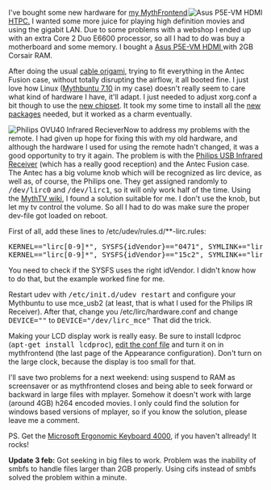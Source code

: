 <a href="http://infx.nl/wp-content/uploads/2008/02/63985.jpg" title="Asus P5E-VM HDMI"><img src="http://infx.nl/wp-content/uploads/2008/02/63985.thumbnail.jpg" alt="Asus P5E-VM HDMI" style="float: right;" /></a>I've bought some new hardware for <a href="http://infx.nl/2007/11/16/mythbuntu-710/">my MythFrontend HTPC.</a>  I wanted some more juice for playing high definition movies and using the gigabit LAN. Due to some problems with a webshop I ended up with an extra Core 2 Duo E6600 processor, so all I had to do was buy a motherboard and some memory. I bought a <a href="http://www.asus.com/products.aspx?modelmenu=2&amp;model=1912&amp;l1=3&amp;l2=11&amp;l3=584&amp;l4=0" target="_blank">Asus P5E-VM HDMI </a>with 2GB Corsair RAM.

After doing the usual <a href="http://www.antec.com/images/400/backside/Fusion_new_i.jpg" target="_blank">cable origami</a>, trying to fit everything in the Antec Fusion case, without totally disrupting the airflow, it all booted fine. I just love how Linux (<a href="http://mythbuntu.org/" target="_blank">Mythbuntu 7.10</a> in my case) doesn't really seem to care what kind of hardware I have, it'll adapt. I just needed to adjust xorg.conf a bit though to use the <a href="http://intellinuxgraphics.org/man.html" target="_blank">new chipset</a>. It took my some time to install all the <a href="http://packages.ubuntu.com/gutsy/libs/libgl1-mesa-dri" target="_blank">new packages</a> needed, but it worked as a charm eventually.<!--more-->

<a href="http://infx.nl/wp-content/uploads/2008/02/ovu40_large.jpg" title="Philips OVU40 Infrared Reciever"><img src="http://infx.nl/wp-content/uploads/2008/02/ovu40_large.thumbnail.jpg" alt="Philips OVU40 Infrared Reciever" style="float: left;" /></a>Now to address my problems with the remote. I had given up hope for fixing this with my old hardware, and although the hardware I used for using the remote hadn't changed, it was a good opportunity to try it again. The problem is with the <a href="http://www.remotecontrol.philips.com/index.cfm?act=dspProduct&amp;productUUID=7E2540C3-D5E7-7959-73F9F47FB6D2F120&amp;segmentUUID=2599F159-B824-8AE6-14B94D15FC6DDA22&amp;id=1223" target="_blank">Philips USB Infrared Receiver</a> (which has a really good reception) and the Antec Fusion case. The Antec has a big volume knob which will be recognized as lirc device, as well as, of course, the Philips one. They get assigned randomly to <tt>/dev/lirc0</tt> and <tt>/dev/lirc1</tt>, so it will only work half of the time. Using the <a href="http://www.mythtv.org/wiki/index.php/Volume_Knob_on_Antec_Fusion" target="_blank">MythTV wiki</a>, I found a solution suitable for me. I don't use the knob, but let my tv control the volume. So all I had to do was make sure the proper dev-file got loaded on reboot.

First of all, add these lines to /etc/udev/rules.d/**-lirc.rules:
<pre lang="bash">KERNEL=="lirc[0-9]*", SYSFS{idVendor}=="0471", SYMLINK+="lirc_mce"
KERNEL=="lirc[0-9]*", SYSFS{idVendor}=="15c2", SYMLINK+="lirc_imon"</pre>
You need to check if the SYSFS uses the right idVendor. I didn't know how to do that, but the example worked fine for me.

Restart udev with <tt>/etc/init.d/udev restart</tt> and  configure your Mythbuntu to use mce_usb2 (at least, that is what I used for the Philips IR Receiver). After that, change you /etc/lirc/hardware.conf and change <tt>DEVICE=""</tt> to <tt>DEVICE="/dev/lirc_mce"</tt> That did the trick.

Making your LCD display work is really easy. Be sure to install lcdproc (<tt>apt-get install lcdproc</tt>), <a href="http://ubuntuforums.org/showpost.php?p=4041083&amp;postcount=14" target="_blank">edit the conf file</a> and turn it on in mythfrontend (the last page of the Appearance configuration). Don't turn on the large clock, because the display is too small for that.

I'll save two problems for a next weekend: using suspend to RAM as screensaver or as mythfrontend closes and being able to seek forward or backward in large files with mplayer. Somehow it doesn't work with large (around 4GB) h264 encoded movies. I only could find the solution for windows based versions of mplayer, so if you know the solution, please leave me a comment.

PS. Get the <a href="http://www.microsoft.com/hardware/mouseandkeyboard/productdetails.aspx?pid=043" target="_blank">Microsoft Ergonomic Keyboard 4000</a>, if you haven't allready! It rocks!

<strong>Update 3 feb:</strong> Got seeking in big files to work. Problem was the inability of smbfs to handle files larger than 2GB properly. Using cifs instead of smbfs solved the problem within a minute.